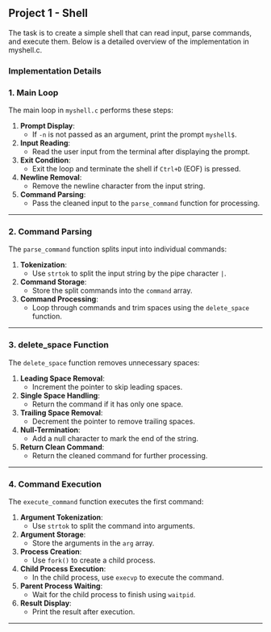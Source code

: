 ## Project 1 - Shell


The task is to create a simple shell that can read input, parse commands, and execute them. Below is a detailed overview of the implementation in myshell.c.

### Implementation Details

### 1. **Main Loop**
The main loop in `myshell.c` performs these steps:
1. **Prompt Display**:
   - If `-n` is not passed as an argument, print the prompt `myshell$`.
2. **Input Reading**:
   - Read the user input from the terminal after displaying the prompt.
3. **Exit Condition**:
   - Exit the loop and terminate the shell if `Ctrl+D` (EOF) is pressed.
4. **Newline Removal**:
   - Remove the newline character from the input string.
5. **Command Parsing**:
   - Pass the cleaned input to the `parse_command` function for processing.

---

### 2. **Command Parsing**
The `parse_command` function splits input into individual commands:
1. **Tokenization**:
   - Use `strtok` to split the input string by the pipe character `|`.
2. **Command Storage**:
   - Store the split commands into the `command` array.
3. **Command Processing**:
   - Loop through commands and trim spaces using the `delete_space` function.

---

### 3. **delete_space Function**
The `delete_space` function removes unnecessary spaces:
1. **Leading Space Removal**:
   - Increment the pointer to skip leading spaces.
2. **Single Space Handling**:
   - Return the command if it has only one space.
3. **Trailing Space Removal**:
   - Decrement the pointer to remove trailing spaces.
4. **Null-Termination**:
   - Add a null character to mark the end of the string.
5. **Return Clean Command**:
   - Return the cleaned command for further processing.

---

### 4. **Command Execution**
The `execute_command` function executes the first command:
1. **Argument Tokenization**:
   - Use `strtok` to split the command into arguments.
2. **Argument Storage**:
   - Store the arguments in the `arg` array.
3. **Process Creation**:
   - Use `fork()` to create a child process.
4. **Child Process Execution**:
   - In the child process, use `execvp` to execute the command.
5. **Parent Process Waiting**:
   - Wait for the child process to finish using `waitpid`.
6. **Result Display**:
   - Print the result after execution.

---
